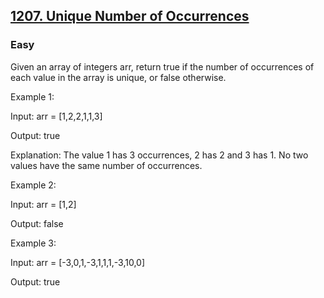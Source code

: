 <h2><a href="https://leetcode.com/problems/unique-number-of-occurrences/">1207. Unique Number of Occurrences</a></h2><h3>Easy</h3>


Given an array of integers arr, return true if the number of occurrences of each value in the array is unique, or false otherwise.

 

Example 1:

Input: arr = [1,2,2,1,1,3]

Output: true

Explanation: The value 1 has 3 occurrences, 2 has 2 and 3 has 1. No two values have the same number of occurrences.



Example 2:

Input: arr = [1,2]

Output: false



Example 3:

Input: arr = [-3,0,1,-3,1,1,1,-3,10,0]

Output: true
